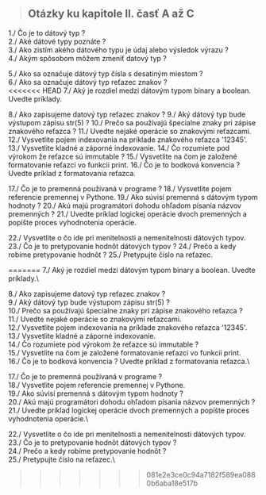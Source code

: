 >## Otázky ku kapitole II. časť A až C


1./ Čo je to dátový typ ?\
2./ Aké dátové typy poznáte ?\
3./ Ako zistím akého dátového typu je údaj alebo výsledok výrazu ?\
4./ Akým spôsobom môžem zmeniť datový typ ?

5./ Ako sa označuje dátový typ čísla s desatiným miestom ?\
6./ Ako sa označuje dátový typ reťazec znakov ?\
<<<<<<< HEAD
7./ Aký je rozdiel medzi dátovým typom binary a boolean. Uvedte príklady.

8./ Ako zapisujeme datový typ reťazec znakov ?
9./ Aký dátový typ bude výstupom zápisu str(5) ?
10./ Prečo sa používajú špecialne znaky pri zápise znakového reťazca ?
11./ Uvedte nejaké operácie so znakovými reťazcami.
12./ Vysvetlite pojem indexovania na príklade znakového reťazca '12345'.
13./ Vysvetlite kladné a záporné indexovanie.
14./ Čo rozumiete pod výrokom že reťazce sú immutable ?
15./ Vysvetlite na čom je založené formatovanie reťazci vo funkcii print.
16./ Čo je to bodková konvencia ? Uvedte príklad z formatovania reťazca.

17./ Čo je to premenná používaná v programe ?
18./ Vysvetlite pojem referencie premennej v Pythone.
19./ Ako súvisí premenná s dátovým typom hodnoty ?
20./ Akú majú programátori dohodu ohľadom písania názvov premenných ?
21./ Uvedte príklad logickej operácie dvoch premenných a popíšte proces vyhodnotenia operácie.

22./ Vysvetlite o čo ide pri menitelnosti a nemenitelnosti dátových typov.
23./ Čo je to pretypovanie hodnôt dátových typov ?
24./ Prečo a kedy robíme pretypovanie hodnôt ?
25./ Pretypujte číslo na reťazec.


 
=======
7./ Aký je rozdiel medzi dátovým typom binary a boolean. Uvedte príklady.\

8./ Ako zapisujeme datový typ reťazec znakov ?\
9./ Aký dátový typ bude výstupom zápisu str(5) ?\
10./ Prečo sa používajú špecialne znaky pri zápise znakového reťazca ?\
11./ Uvedte nejaké operácie so znakovými reťazcami.\
12./ Vysvetlite pojem indexovania na príklade znakového reťazca '12345'.\
13./ Vysvetlite kladné a záporné indexovanie.\
14./ Čo rozumiete pod výrokom že reťazce sú immutable ?\
15./ Vysvetlite na čom je založené formatovanie reťazci vo funkcii print.\
16./ Čo je to bodková konvencia ? Uvedte príklad z formatovania reťazca.\

17./ Čo je to premenná používaná v programe ?\
18./ Vysvetlite pojem referencie premennej v Pythone.\
19./ Ako súvisí premenná s dátovým typom hodnoty ?\
20./ Akú majú programátori dohodu ohľadom písania názvov premenných ?\
21./ Uvedte príklad logickej operácie dvoch premenných a popíšte proces vyhodnotenia operácie.\

22./ Vysvetlite o čo ide pri menitelnosti a nemenitelnosti dátových typov.\
23./ Čo je to pretypovanie hodnôt dátových typov ?\
24./ Prečo a kedy robíme pretypovanie hodnôt ?\
25./ Pretypujte číslo na reťazec.\


 
>>>>>>> 081e2e3ce0c94a7182f589ea0880b6aba18e517b
